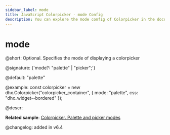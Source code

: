 ```yaml
---
sidebar_label: mode
title: JavaScript Colorpicker - mode Config 
description: You can explore the mode config of Colorpicker in the documentation of the DHTMLX JavaScript UI library. Browse developer guides and API reference, try out code examples and live demos, and download a free 30-day evaluation version of DHTMLX Suite.
---
```


# mode

@short: Optional. Specifies the mode of displaying a colorpicker

@signature: {'mode?: "palette" | "picker";'}

@default: "palette"

@example:
const colorpicker = new dhx.Colorpicker("colorpicker_container", {
	mode: "palette",
	css: "dhx_widget--bordered"
});


@descr: 

**Related sample**: [Colorpicker. Palette and picker modes](https://snippet.dhtmlx.com/add0g4je)

@changelog: added in v6.4

[comment]: # (@related: colorpicker/how_to_start.md#initialize-colorpicker)